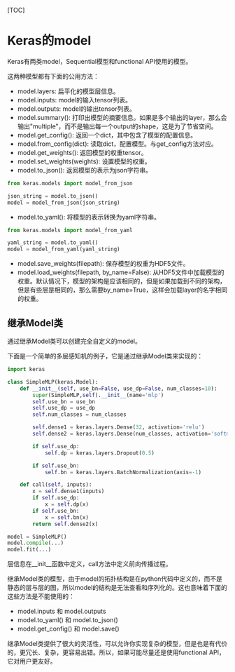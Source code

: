 [TOC]

# Keras的model

Keras有两类model，Sequential模型和functional API使用的模型。

这两种模型都有下面的公用方法：

- model.layers: 扁平化的模型层信息。
- model.inputs: model的输入tensor列表。
- model.outputs: model的输出tensor列表。
- model.summary(): 打印出模型的摘要信息。如果是多个输出的layer，那么会输出"multiple"，而不是输出每一个output的shape，这是为了节省空间。
- model.get_config(): 返回一个dict，其中包含了模型的配置信息。
- model.from_config(dict): 读取dict，配置模型。与get_config方法对应。
- model.get_weights(): 返回模型的权重tensor。
- model.set_weights(weights): 设置模型的权重。
- model.to_json(): 返回模型的表示为json字符串。

```python
from keras.models import model_from_json

json_string = model.to_json()
model = model_from_json(json_string)
```

- model.to_yaml(): 将模型的表示转换为yaml字符串。

```python
from keras.models import model_from_yaml

yaml_string = model.to_yaml()
model = model_from_yaml(yaml_string)
```

- model.save_weights(filepath): 保存模型的权重为HDF5文件。
- model.load_weights(filepath, by_name=False): 从HDF5文件中加载模型的权重。默认情况下，模型的架构是应该相同的，但是如果加载到不同的架构，但是有些层是相同的，那么需要by_name=True，这样会加载layer的名字相同的权重。

## 继承Model类

通过继承Model类可以创建完全自定义的model。

下面是一个简单的多层感知机的例子，它是通过继承Model类来实现的：

```python
import keras

class SimpleMLP(keras.Model):
    def __init__(self, use_bn=False, use_dp=False, num_classes=10):
        super(SimpleMLP,self).__init__(name='mlp')
        self.use_bn = use_bn
        self.use_dp = use_dp
        self.num_classes = num_classes

        self.dense1 = keras.layers.Dense(32, activation='relu')
        self.dense2 = keras.layers.Dense(num_classes, activation='softmax')

        if self.use_dp:
            self.dp = keras.layers.Dropout(0.5)

        if self.use_bn:
            self.bn = keras.layers.BatchNormalization(axis=-1)

    def call(self, inputs):
        x = self.dense1(inputs)
        if self.use_dp:
            x = self.dp(x)
        if self.use_bn:
            x = self.bn(x)
        return self.dense2(x)

model = SimpleMLP()
model.compile(...)
model.fit(...)
```

层信息在__init__函数中定义，call方法中定义前向传播过程。

继承Model类的模型，由于model的拓扑结构是在python代码中定义的，而不是静态的层与层的图，所以model的结构是无法查看和序列化的。这也意味着下面的这些方法是不能使用的：

- model.inputs 和 model.outputs
- model.to_yaml() 和 model.to_json()
- model.get_config() 和 model.save()

继承Model类提供了很大的灵活性，可以允许你实现复杂的模型，但是也是有代价的，更冗长、复杂，更容易出错。所以，如果可能尽量还是使用functional API，它对用户更友好。
